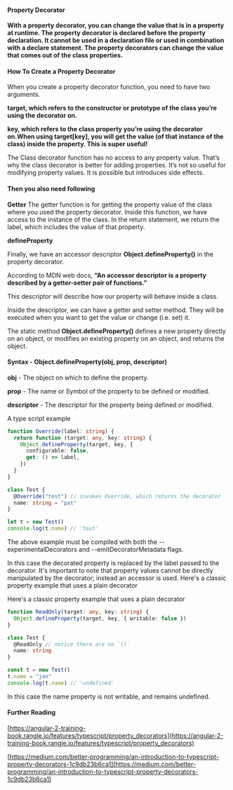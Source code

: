 #### Property Decorator

**With a property decorator, you can change the value that is in a property at runtime. The property decorator is declared before the property declaration. It cannot be used in a declaration file or used in combination with a declare statement. The property decorators can change the value that comes out of the class properties.**

#### How To Create a Property Decorator

When you create a property decorator function, you need to have two arguments.

**target, which refers to the constructor or prototype of the class you’re using the decorator on.**

**key, which refers to the class property you’re using the decorator on.When using target[key], you will get the value (of that instance of the class) inside the property. This is super useful!**

The Class decorator function has no access to any property value. That’s why the class decorator is better for adding properties. It’s not so useful for modifying property values. It is possible but introduces side effects.

#### Then you also need following

**Getter**
The getter function is for getting the property value of the class where you used the property decorator. Inside this function, we have access to the instance of the class. In the return statement, we return the label, which includes the value of that property.

**defineProperty**

Finally, we have an accessor descriptor **Object.defineProperty()** in the property decorator.

According to MDN web docs, **“An accessor descriptor is a property described by a getter-setter pair of functions.”**

This descriptor will describe how our property will behave inside a class.

Inside the descriptor, we can have a getter and setter method. They will be executed when you want to get the value or change (i.e. set) it.

The static method **Object.defineProperty()** defines a new property directly on an object, or modifies an existing property on an object, and returns the object.

#### Syntax - Object.defineProperty(obj, prop, descriptor)

**obj** - The object on which to define the property.

**prop** - The name or Symbol of the property to be defined or modified.

**descriptor** - The descriptor for the property being defined or modified.

A type script example

```ts
function Override(label: string) {
  return function (target: any, key: string) {
    Object.defineProperty(target, key, {
      configurable: false,
      get: () => label,
    })
  }
}

class Test {
  @Override("test") // invokes Override, which returns the decorator
  name: string = "pat"
}

let t = new Test()
console.log(t.name) // 'test'
```

The above example must be compiled with both the --experimentalDecorators and --emitDecoratorMetadata flags.

In this case the decorated property is replaced by the label passed to the decorator. It's important to note that property values cannot be directly manipulated by the decorator; instead an accessor is used.
Here's a classic property example that uses a plain decorator

Here's a classic property example that uses a plain decorator

```ts
function ReadOnly(target: any, key: string) {
  Object.defineProperty(target, key, { writable: false })
}

class Test {
  @ReadOnly // notice there are no `()`
  name: string
}

const t = new Test()
t.name = "jan"
console.log(t.name) // 'undefined'
```

In this case the name property is not writable, and remains undefined.

#### Further Reading

[https://angular-2-training-book.rangle.io/features/typescript/property_decorators](https://angular-2-training-book.rangle.io/features/typescript/property_decorators)

[https://medium.com/better-programming/an-introduction-to-typescript-property-decorators-1c9db23b6ca1](https://medium.com/better-programming/an-introduction-to-typescript-property-decorators-1c9db23b6ca1)
